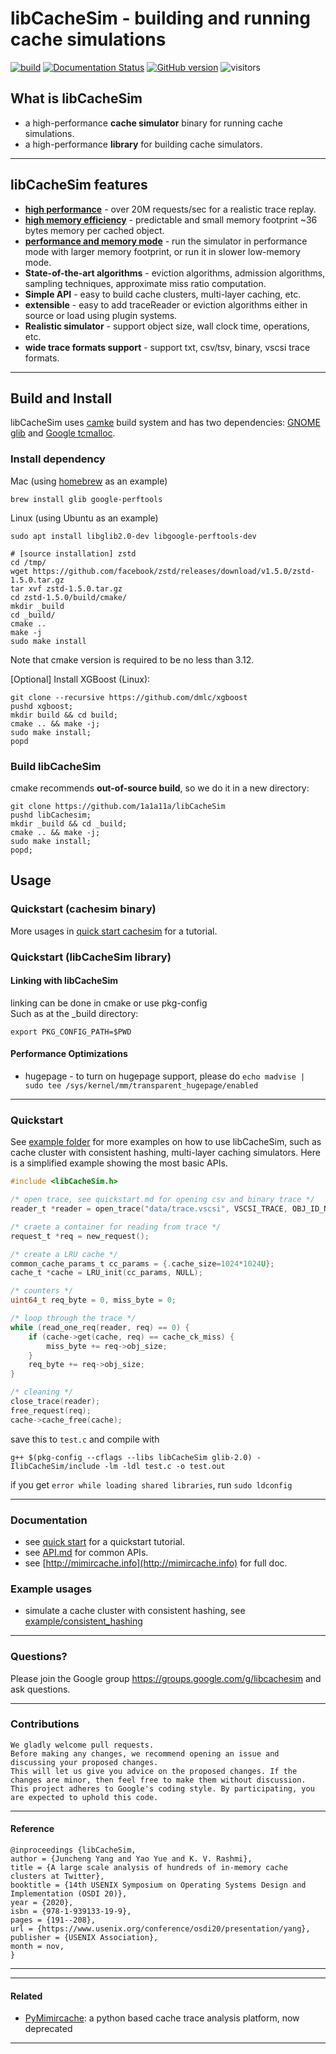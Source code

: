 # libCacheSim - building and running cache simulations


[![build](https://github.com/1a1a11a/libCacheSimPrv/actions/workflows/build.yml/badge.svg)](https://github.com/1a1a11a/libCacheSimPrv/actions/workflows/build.yml)
[![Documentation Status](https://readthedocs.org/projects/libCacheSim/badge/?version=master)](http://libCacheSim.readthedocs.io/en/develop/?badge=master)
[![GitHub version](https://badge.fury.io/gh/1a1a11a%2FlibCasheSim.svg)](https://badge.fury.io/gh/1a1a11a%2FlibCasheSim)
![visitors](https://visitor-badge.glitch.me/badge?page_id=1a1a11a.libCacheSim)


## What is libCacheSim
* a high-performance **cache simulator** binary for running cache simulations. 
* a high-performance **library** for building cache simulators. 

---

## libCacheSim features 
* [**high performance**](doc/performance.md) - over 20M requests/sec for a realistic trace replay. 
* [**high memory efficiency**](doc/performance.md) - predictable and small memory footprint ~36 bytes memory per cached object. 
* [**performance and memory mode**](doc/performance.md) - run the simulator in performance mode with larger memory footprint, or run it in slower low-memory mode.  
* **State-of-the-art algorithms** - eviction algorithms, admission algorithms, sampling techniques, approximate miss ratio computation. 
* **Simple API** - easy to build cache clusters, multi-layer caching, etc.
* **extensible** - easy to add traceReader or eviction algorithms either in source or load using plugin systems.    
* **Realistic simulator** - support object size, wall clock time, operations, etc. 
* **wide trace formats support** - support txt, csv/tsv, binary, vscsi trace formats. 
---

## Build and Install 
libCacheSim uses [camke](https://cmake.org/) build system and has two dependencies: 
[GNOME glib](https://developer.gnome.org/glib/) and [Google tcmalloc](https://github.com/google/tcmalloc).

### Install dependency
Mac (using [homebrew](https://brew.sh/) as an example)
```
brew install glib google-perftools
```

Linux (using Ubuntu as an example)
```
sudo apt install libglib2.0-dev libgoogle-perftools-dev

# [source installation] zstd
cd /tmp/
wget https://github.com/facebook/zstd/releases/download/v1.5.0/zstd-1.5.0.tar.gz
tar xvf zstd-1.5.0.tar.gz
cd zstd-1.5.0/build/cmake/
mkdir _build
cd _build/
cmake ..
make -j
sudo make install
```

Note that cmake version is required to be no less than 3.12.

[Optional] Install XGBoost (Linux):
```
git clone --recursive https://github.com/dmlc/xgboost
pushd xgboost;
mkdir build && cd build;
cmake .. && make -j; 
sudo make install; 
popd
```

### Build libCacheSim
cmake recommends **out-of-source build**, so we do it in a new directory:
```
git clone https://github.com/1a1a11a/libCacheSim 
pushd libCachesim;
mkdir _build && cd _build;
cmake .. && make -j;
sudo make install;
popd;
```


## Usage
### Quickstart (cachesim binary)


More usages in [quick start cachesim](doc/quickstart_cachesim.md) for a tutorial. 




### Quickstart (libCacheSim library)



#### Linking with libCacheSim
linking can be done in cmake or use pkg-config  
Such as at the _build directory:  
```
export PKG_CONFIG_PATH=$PWD
```
#### Performance Optimizations 
* hugepage - to turn on hugepage support, please do `echo madvise | sudo tee /sys/kernel/mm/transparent_hugepage/enabled`


---
### Quickstart  
See [example folder](example) for more examples on how to use libCacheSim, such as cache cluster with consistent hashing, multi-layer caching simulators. 
Here is a simplified example showing the most basic APIs. 
```c 
#include <libCacheSim.h>

/* open trace, see quickstart.md for opening csv and binary trace */
reader_t *reader = open_trace("data/trace.vscsi", VSCSI_TRACE, OBJ_ID_NUM, NULL);

/* craete a container for reading from trace */
request_t *req = new_request();

/* create a LRU cache */
common_cache_params_t cc_params = {.cache_size=1024*1024U}; 
cache_t *cache = LRU_init(cc_params, NULL); 

/* counters */
uint64_t req_byte = 0, miss_byte = 0;

/* loop through the trace */
while (read_one_req(reader, req) == 0) {
    if (cache->get(cache, req) == cache_ck_miss) {
        miss_byte += req->obj_size;
    }
    req_byte += req->obj_size; 
}

/* cleaning */
close_trace(reader);
free_request(req);
cache->cache_free(cache);


```
save this to `test.c` and compile with 
```
g++ $(pkg-config --cflags --libs libCacheSim glib-2.0) -IlibCacheSim/include -lm -ldl test.c -o test.out
```

if you get `error while loading shared libraries`, run `sudo ldconfig`



---
### Documentation 
* see [quick start](doc/quickstart.md) for a quickstart tutorial. 
* see [API.md](doc/API.md) for common APIs.  
* see [http://mimircache.info](http://mimircache.info) for full doc. 
  
  
### Example usages 
* simulate a cache cluster with consistent hashing, see [example/consistent_hashing](example/consistent_hashing)


---
### Questions? 
Please join the Google group https://groups.google.com/g/libcachesim and ask questions.


---  
### Contributions 
```
We gladly welcome pull requests.
Before making any changes, we recommend opening an issue and discussing your proposed changes.  
This will let us give you advice on the proposed changes. If the changes are minor, then feel free to make them without discussion. 
This project adheres to Google's coding style. By participating, you are expected to uphold this code. 
```

---
#### Reference
```
@inproceedings {libCacheSim,
author = {Juncheng Yang and Yao Yue and K. V. Rashmi},
title = {A large scale analysis of hundreds of in-memory cache clusters at Twitter},
booktitle = {14th USENIX Symposium on Operating Systems Design and Implementation (OSDI 20)},
year = {2020},
isbn = {978-1-939133-19-9},
pages = {191--208},
url = {https://www.usenix.org/conference/osdi20/presentation/yang},
publisher = {USENIX Association},
month = nov,
}
```

---

---
#### Related
* [PyMimircache](https://github.com/1a1a11a/PyMimircache): a python based cache trace analysis platform, now deprecated
---


